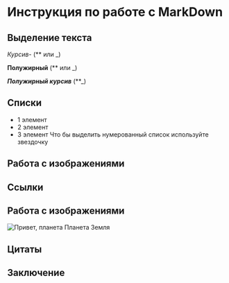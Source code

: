 # Инструкция по работе с MarkDown

## Выделение текста
*Курсив*- (** или _)

**Полужирный** (** или _)

**_Полужирный курсив_** (**_)


## Списки
* 1 элемент
* 2 элемент
* 3 элемент
Что бы выделить нумерованный список используйте звездочку 

## Работа с изображениями


## Ссылки


## Работа с изображениями
![Привет, планета](planeta.jpg)
Планета Земля

## Цитаты


## Заключение 

